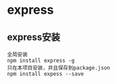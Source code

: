 # express
## express安装

```
全局安装
npm install express -g 
只在本项目安装，并且保存到package.json
npm install expess --save
```




